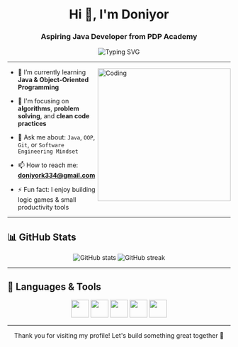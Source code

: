<h1 align="center">Hi 👋, I'm Doniyor</h1>
<h3 align="center">Aspiring Java Developer from PDP Academy</h3>

<p align="center">
  <img src="https://readme-typing-svg.demolab.com?font=Fira+Code&duration=2500&pause=1000&color=38BDF8&center=true&vCenter=true&width=450&lines=Java+Developer+in+the+making;Welcome+to+my+GitHub+profile;Let%27s+code+something+great!" alt="Typing SVG" />
</p>

---

<img align="right" alt="Coding" width="300" src="https://media.giphy.com/media/qgQUggAC3Pfv687qPC/giphy.gif">

- 🔭 I’m currently learning **Java & Object-Oriented Programming**

- 🌱 I'm focusing on **algorithms**, **problem solving**, and **clean code practices**

- 💬 Ask me about: `Java`, `OOP`, `Git`, or `Software Engineering Mindset`

- 📫 How to reach me: **doniyork334@gmail.com**

- ⚡ Fun fact: I enjoy building logic games & small productivity tools

---

## 📊 GitHub Stats

<p align="center">
  <img src="https://github-readme-stats.vercel.app/api?username=Doniyor&show_icons=true&theme=tokyonight" alt="GitHub stats" />
  <img src="https://github-readme-streak-stats.herokuapp.com/?user=Doniyor&theme=tokyonight" alt="GitHub streak" />
</p>

---

## 🧰 Languages & Tools

<p align="center">
  <img src="https://cdn.jsdelivr.net/gh/devicons/devicon/icons/java/java-original.svg" width="40" />
  <img src="https://cdn.jsdelivr.net/gh/devicons/devicon/icons/intellij/intellij-original.svg" width="40" />
  <img src="https://cdn.jsdelivr.net/gh/devicons/devicon/icons/git/git-original.svg" width="40" />
  <img src="https://cdn.jsdelivr.net/gh/devicons/devicon/icons/github/github-original.svg" width="40" />
  <img src="https://cdn.jsdelivr.net/gh/devicons/devicon/icons/linux/linux-original.svg" width="40" />
</p>

---

<p align="center">Thank you for visiting my profile! Let's build something great together 💼</p>
